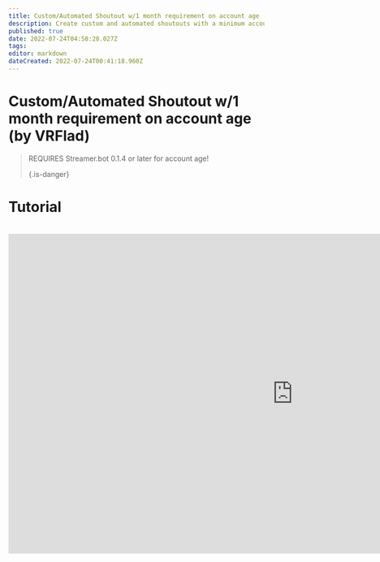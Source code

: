 ```yaml
---
title: Custom/Automated Shoutout w/1 month requirement on account age (by VRFlad)
description: Create custom and automated shoutouts with a minimum account age requirement in Streamer.bot.
published: true
date: 2022-07-24T04:58:28.027Z
tags: 
editor: markdown
dateCreated: 2022-07-24T00:41:18.960Z
---
```


# Custom/Automated Shoutout w/1 month requirement on account age (by VRFlad)
> REQUIRES Streamer.bot 0.1.4 or later for account age! 
> 
> {.is-danger}

# Tutorial
<br>
<iframe width="1120" height="630" src="https://www.youtube.com/embed/oRIMafDpP-c" title="YouTube video player" frameborder="0" allow="accelerometer; autoplay; clipboard-write; encrypted-media; gyroscope; picture-in-picture" allowfullscreen></iframe>